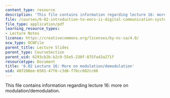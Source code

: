 ```yaml
---
content_type: resource
description: 'This file contains information regarding lecture 16: more on modulation/demodulation.'
file: /courses/6-02-introduction-to-eecs-ii-digital-communication-systems-fall-2012/48f208ee650147f6c3d6f7bcc602cc66_MIT6_02F12_lec16.pdf
file_type: application/pdf
learning_resource_types:
- Lecture Notes
license: https://creativecommons.org/licenses/by-nc-sa/4.0/
ocw_type: OCWFile
parent_title: Lecture Slides
parent_type: CourseSection
parent_uid: 6293cb2b-b2c9-55e5-230f-875fa43a271f
resourcetype: Document
title: '6.02 Lecture 16: More on modulation/demodulation'
uid: 48f208ee-6501-47f6-c3d6-f7bcc602cc66
---
```

This file contains information regarding lecture 16: more on modulation/demodulation.